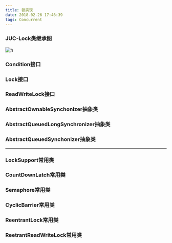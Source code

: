 ```yaml
---
title: 锁实现
date: 2018-02-26 17:46:39
tags: Concurrent
---
```


### JUC-Lock类继承图
![h](https://note.youdao.com/yws/api/personal/file/61A90B9C2E9845F4BF24EAF50DB904C8?method=download&shareKey=abccc1804975d19454d423d3f215da1b)

### Condition接口

### Lock接口

### ReadWriteLock接口

### AbstractOwnableSynchonizer抽象类

### AbstractQueuedLongSynchronizer抽象类

### AbstractQueuedSynchonizer抽象类

---

### LockSupport常用类

### CountDownLatch常用类

### Semaphore常用类

### CyclicBarrier常用类

### ReentrantLock常用类

### ReetrantReadWriteLock常用类
